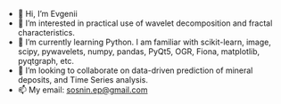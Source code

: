- 👋 Hi, I’m Evgenii
- 👀 I’m interested in practical use of wavelet decomposition and fractal characteristics.
- 🌱 I’m currently learning Python. I am familiar with scikit-learn, image, scipy, pywavelets, numpy, pandas, PyQt5, OGR, Fiona, matplotlib, pyqtgraph, etc.
- 💞️ I’m looking to collaborate on data-driven prediction of mineral deposits, and Time Series analysis.
- 📫 My email: sosnin.ep@gmail.com

<!---
sepgeo/sepgeo is a ✨ special ✨ repository because its `README.md` (this file) appears on your GitHub profile.
You can click the Preview link to take a look at your changes.
--->
